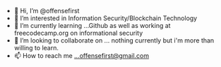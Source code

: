 - 👋 Hi, I’m @offensefirst
- 👀 I’m interested in Information Security/Blockchain Technology
- 🌱 I’m currently learning ...Github as well as working at freecodecamp.org on informational security
- 💞️ I’m looking to collaborate on ... nothing currently but i'm more than willing to learn.
- 📫 How to reach me ...offensefirst@gmail.com

<!---
offensefirst/offensefirst is a ✨ special ✨ repository because its `README.md` (this file) appears on your GitHub profile.
You can click the Preview link to take a look at your changes.
--->

